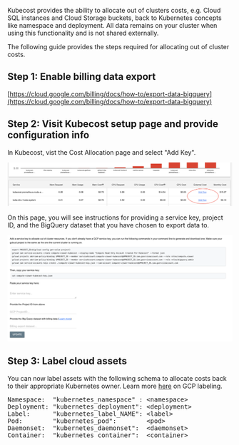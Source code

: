 Kubecost provides the ability to allocate out of clusters costs, e.g. Cloud SQL instances and Cloud Storage buckets, back to Kubernetes concepts like namespace and deployment. All data remains on your cluster when using this functionality and is not shared externally.

The following guide provides the steps required for allocating out of cluster costs.

## Step 1: Enable billing data export

[https://cloud.google.com/billing/docs/how-to/export-data-bigquery](https://cloud.google.com/billing/docs/how-to/export-data-bigquery)

## Step 2:  Visit Kubecost setup page and provide configuration info

In Kubecost, vist the Cost Allocation page and select "Add Key".

![Add key](/add-key.png)

On this page, you will see instructions for providing a service key, project ID, and the BigQuery dataset that you have chosen to export data to.

![GCP out of cluster](/gcp-out-of-cluster-config.png)


## Step 3: Label cloud assets

You can now label assets with the following schema to allocate costs back to their appropriate Kubernetes owner. 
Learn more [here](https://cloud.google.com/compute/docs/labeling-resources) on GCP labeling.

<pre>
Namespace:  "kubernetes_namespace" : &lt;namespace>
Deployment: "kubernetes_deployment": &lt;deployment>
Label:      "kubernetes_label_NAME": &lt;label>
Pod:        "kubernetes_pod":        &lt;pod>
Daemonset:  "kubernetes_daemonset":  &lt;daemonset>
Container:  "kubernetes_container":  &lt;container>
</pre>
